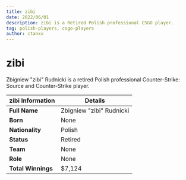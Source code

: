```yaml
---
title: zibi
date: 2022/06/01
description: zibi is a Retired Polish professional CSGO player.
tag: polish-players, csgo-players
author: ctanxx
---
```


# zibi

Zbigniew "zibi" Rudnicki is a retired Polish professional Counter-Strike: Source and Counter-Strike player.

| **zibi Information** | **Details**              |
| -------------------- | ------------------------ |
| **Full Name**        | Zbigniew "zibi" Rudnicki |
| **Born**             | None                     |
| **Nationality**      | Polish                   |
| **Status**           | Retired                  |
| **Team**             | None                     |
| **Role**             | None                     |
| **Total Winnings**   | $7,124                   |